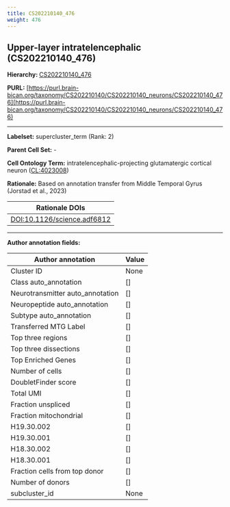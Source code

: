 ```yaml
---
title: CS202210140_476
weight: 476
---
```

## Upper-layer intratelencephalic (CS202210140_476)
<b>Hierarchy: </b>
[CS202210140_476](../CS202210140_476)

**PURL:** [https://purl.brain-bican.org/taxonomy/CS202210140/CS202210140_neurons/CS202210140_476](https://purl.brain-bican.org/taxonomy/CS202210140/CS202210140_neurons/CS202210140_476)

---


**Labelset:** supercluster_term (Rank: 2)

**Parent Cell Set:** -



**Cell Ontology Term:**  intratelencephalic-projecting glutamatergic cortical neuron ([CL:4023008](https://www.ebi.ac.uk/ols/ontologies/cl/terms?obo_id=CL:4023008)) 

**Rationale:** Based on annotation transfer from Middle Temporal Gyrus (Jorstad et al., 2023)

| Rationale DOIs |
|----------------|
|[DOI:10.1126/science.adf6812](DOI:10.1126/science.adf6812)|

[MARKER GENES.]: #


---

[TRANSFERRED ANNOTATIONS.]: #


[AUTHOR ANNOTATION FIELDS.]: #


**Author annotation fields:**

| Author annotation | Value |
|-------------------|-------|
|Cluster ID|None|
|Class auto_annotation|[]|
|Neurotransmitter auto_annotation|[]|
|Neuropeptide auto_annotation|[]|
|Subtype auto_annotation|[]|
|Transferred MTG Label|[]|
|Top three regions|[]|
|Top three dissections|[]|
|Top Enriched Genes|[]|
|Number of cells|[]|
|DoubletFinder score|[]|
|Total UMI|[]|
|Fraction unspliced|[]|
|Fraction mitochondrial|[]|
|H19.30.002|[]|
|H19.30.001|[]|
|H18.30.002|[]|
|H18.30.001|[]|
|Fraction cells from top donor|[]|
|Number of donors|[]|
|subcluster_id|None|
